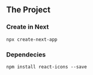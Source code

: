 ## The Project

### Create in Next
`npx create-next-app`

### Dependecies
`npm install react-icons --save`
